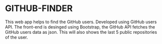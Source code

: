 # GITHUB-FINDER
This web app helps to find the GitHub users. Developed using GitHub users API. The front-end is desinged using Bootstrap, the GitHub API fetches the GitHub users data as json.
This will also shows the last 5 public repositories of the user.
